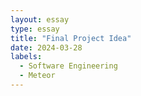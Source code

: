 ```yaml
---
layout: essay
type: essay
title: "Final Project Idea"
date: 2024-03-28
labels:
  - Software Engineering
  - Meteor
---
```


